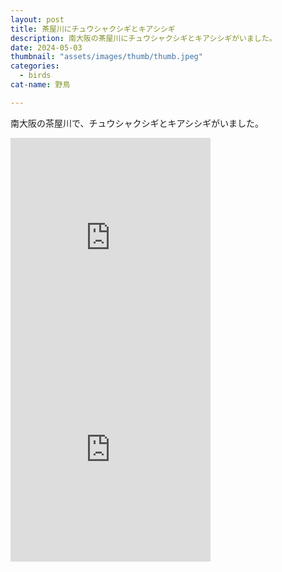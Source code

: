 ```yaml
---
layout: post
title: 茶屋川にチュウシャクシギとキアシシギ
description: 南大阪の茶屋川にチュウシャクシギとキアシシギがいました。
date: 2024-05-03
thumbnail: "assets/images/thumb/thumb.jpeg"
categories: 
  - birds
cat-name: 野鳥

---
```


南大阪の茶屋川で、チュウシャクシギとキアシシギがいました。

<iframe src="https://macaulaylibrary.org/asset/618371687/embed" height="339" width="320" frameborder="0" allowfullscreen></iframe>

<iframe src="https://macaulaylibrary.org/asset/618371842/embed" height="339" width="320" frameborder="0" allowfullscreen></iframe>

